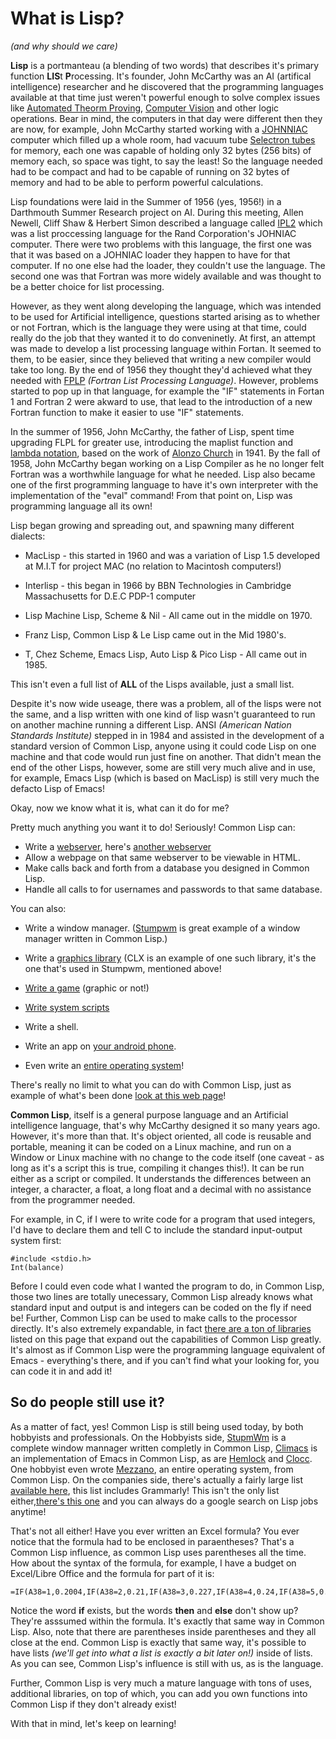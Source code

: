 # What is Lisp? 
*(and why should we care)*

**Lisp** is a portmanteau (a blending of two words) that describes it's primary function **LIS**t **P**rocessing. It's founder,
John McCarthy was an AI (artifical intelligence) researcher and he discovered that the programming languages available at that 
time just weren't powerful enough to solve complex issues like [Automated Theorm Proving](https://en.wikipedia.org/wiki/Automated_theorem_proving), 
[Computer Vision](https://en.wikipedia.org/wiki/Computer_vision) and other logic operations. Bear in mind, the computers in that
day were different then they are now, for example, John McCarthy started working with a [JOHNNIAC](https://en.wikipedia.org/wiki/JOHNNIAC) computer which
filled up a whole room, had vacuum tube [Selectron tubes](https://en.wikipedia.org/wiki/Selectron_tube) for memory, each one was capable
of holding only 32 bytes (256 bits) of memory each, so space was tight, to say the least!  So the language needed had to be compact and
had to be capable of running on 32 bytes of memory and had to be able to perform powerful calculations.


Lisp foundations were laid in the Summer of 1956 (yes, 1956!) in a Darthmouth Summer Research project on AI. During
this meeting, Allen Newell, Cliff Shaw & Herbert Simon described a language called [IPL2](https://en.wikipedia.org/wiki/Information_Processing_Language) which was a list proccessing language for the 
Rand Corporation's JOHNIAC computer. There were two problems with this language, the first one was that it was based on
a JOHNIAC loader they happen to have for that computer. If no one else had the loader, they couldn't use the language.
The second one was that Fortran was more widely available and was thought to be a better choice for list processing.

However, as they went along developing the language, which was intended to be used for Artificial intelligence, questions
started arising as to whether or not Fortran, which is the language they were using at that time, could really do the job that they 
wanted it to do conveninetly. At first, an attempt was made to develop a list processing language within Fortan. It seemed to them, to be easier, since they 
believed that writing a new compiler would take too long. By the end of 1956 they thought they'd achieved what they 
needed with [FPLP](https://www.informatimago.com/articles/flpl/flpl.pdf) *(Fortran List Processing Language)*.  However, problems started to pop up in that language, for example
the "IF" statements in Fortan 1 and Fortran 2 were akward to use, that lead to the introduction of a new Fortran function 
to make it easier to use "IF" statements.

In the summer of 1956, John McCarthy, the father of Lisp, spent time upgrading FLPL for greater use, introducing
the maplist function and [lambda notation](https://en.wikipedia.org/wiki/Lambda_calculus), based on the work of [Alonzo Church](https://en.wikipedia.org/wiki/Alonzo_Church)
in 1941. By the fall of 1958, John McCarthy
began working on a Lisp Compiler as he no longer felt Fortran was a worthwhile language for what he needed. Lisp also became one of the first 
programming language to have it's own interpreter with the implementation of the "eval" command! From that point on, 
Lisp was programming language all its own!

Lisp began growing and spreading out, and spawning many different dialects:

* MacLisp - this started in 1960 and was a variation of Lisp 1.5 developed at M.I.T for project MAC (no relation to Macintosh computers!)

* Interlisp - this began in 1966 by BBN Technologies in Cambridge Massachusetts for D.E.C PDP-1 computer

* Lisp Machine Lisp, Scheme & Nil - All came out in the middle on 1970.

* Franz Lisp, Common Lisp & Le Lisp came out in the Mid 1980's.

* T, Chez Scheme, Emacs Lisp, Auto Lisp & Pico Lisp -  All came out in 1985.

This isn't even a full list of **ALL** of the Lisps available, just a small list.

Despite it's now wide useage, there was a problem, all of the lisps were not the same, and a lisp written with one kind of lisp
wasn't guaranteed to run on another machine running a different Lisp. ANSI *(American Nation Standards Institute)* stepped in in 1984
and assisted in the development of a standard version of Common Lisp, anyone using it could code Lisp on one machine and that code would
run just fine on another.  That didn't mean the end of the other Lisps, however, some are still very much alive and in use, for example, 
Emacs Lisp (which is based on MacLisp) is still very much the defacto Lisp of Emacs!

Okay, now we know what it is, what can it do for me?

Pretty much anything you want it to do! Seriously! Common Lisp can:

* Write a [webserver](http://edicl.github.io/hunchentoot/), here's [another webserver](http://8arrow.org/caveman/)
* Allow a webpage on that same webserver to be viewable in HTML.
* Make calls back and forth from a database you designed in Common Lisp.
* Handle all calls to for usernames and passwords to that same database.

You can also:

* Write a window manager. ([Stumpwm](http://stumpwm.github.io/) is great example of a window manager written in Common Lisp.)
* Write a [graphics library](https://common-lisp.net/libraries#header1-135) (CLX is an example of one such library, it's the one
  that's used in Stumpwm, mentioned above!
  
* [Write a game](https://www.cliki.net/Game) (graphic or not!)
* [Write system scripts](https://github.com/fare/fare-scripts)
* Write a shell. 
* Write an app on [your android phone](https://gitlab.com/eql/EQL5-Android/-/tree/master/screenshots).
* Even write an [entire operating system](https://github.com/froggey/Mezzano)!

There's really no limit to what you can do with Common Lisp, just as example of what's been done [look at this web page](https://www.cliki.net/)!

**Common Lisp**, itself is a general purpose language and an Artificial intelligence language, that's why McCarthy designed it so many years ago. However,
it's more than that. It's object oriented, all code is reusable and portable, meaning it can be coded on a Linux machine, and run on a Window or Linux machine with no change 
to the code itself (one caveat - as long as it's a script this is true, compiling it changes this!). It can be run either as a script or compiled. It understands the
differences between an integer, a character, a float, a long float and a decimal with no assistance from the programmer needed.

For example, in C, if I were to write code for a program that used integers, I'd have to declare them and tell C to include the standard input-output system first:

   ```
   #include <stdio.h>
   Int(balance) 
   ```
   
   Before I could even code what I wanted the program to do, in Common Lisp, those two lines are totally unecessary, Common Lisp already knows what 
   standard input and output is and integers can be coded on the fly if need be! Further, Common Lisp can be used to make calls to the processor directly.
   It's also extremely expandable, in fact [there are a ton of libraries](https://www.quicklisp.org/beta/releases.html) listed on this page that expand out
   the capabilities of Common Lisp greatly. It's almost as if Common Lisp were the programming language equivalent of Emacs - everything's there, and if you 
   can't find what your looking for, you can code it in and add it!

## So do people still use it? ##

As a matter of fact, yes!  Common Lisp is still being used today, by both hobbyists and professionals. On the Hobbyists side, [StupmWm](http://stumpwm.github.io/)
is a complete window mannager written completly in Common Lisp, [Climacs](https://common-lisp.net/project/climacs/) is an implementation
of Emacs in Common Lisp, as are [Hemlock](https://github.com/bluelisp/hemlock) and [Clocc](http://clocc.sourceforge.net/). One 
hobbyist even wrote [Mezzano](https://github.com/froggey/Mezzano), an entire operating system, from Common Lisp. On the
companies side, there's actually a fairly large list [available here](https://common-lisp.net/lisp-companies), this list
includes Grammarly!  This isn't the only list either,[there's this one](http://pchristensen.com/blog/lisp-companies/) and 
you can always do a google search on Lisp jobs anytime!

That's not all either!  Have you ever written an Excel formula?  You ever notice that the formula had to be enclosed in paraentheses? That's a Common Lisp influence, as common 
Lisp uses parentheses all the time. How about the syntax of the formula, for example, I have a budget on Excel/Libre Office and the formula for part of it is:

```
=IF(A38=1,0.2004,IF(A38=2,0.21,IF(A38=3,0.227,IF(A38=4,0.24,IF(A38=5,0.032,IF(A38=6,0.067,IF(A38=7,0.118,IF(A38=8,0.064,IF(A38=9,0.152,IF(A38=10,0.19,IF(A38=11,0.212,IF(A38=12,0.225,IF(A38=13,0.247,IF(A38=14,0.3,IF(A38=15,0.033,IF(A38=16,0.123,IF(A38=17,0.158,IF(A38=18,0.182,IF(A38=19,0.199,IF(A38=20,24.6,IF(A38=21,0.275,IF(A38=22,0.023,IF(A38=23,0.096,IF(A38=24,0.105,IF(A38=25,0.138,IF(A38=26,0.161,IF(A38=27,0.148,IF(A38=28,0.172,IF(A38=29,0.188,IF(A38=30,0.235,IF(A38=31,2.63)))))))))))))))))))))))))))))))

```

Notice the word **if** exists, but the words **then** and **else** don't show up? They're asssumed within the formula. It's exactly that same way in Common Lisp. Also, note 
that there are parentheses inside parentheses and they all close at the end. Common Lisp is exactly that same way, it's possible to have lists *(we'll get into what a list is
exactly a bit later on!)* inside of lists.  As you can see, Common Lisp's influence is still with us, as is the language. 

Further, Common Lisp is very much a mature language with tons of uses, additional libraries, on top of which, you can add you own functions into Common Lisp if they don't
already exist!


   With that in mind, let's keep on learning!

